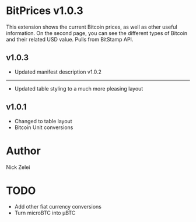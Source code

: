 BitPrices v1.0.3
=============
This extension shows the current Bitcoin prices, as well as other useful information.  On the second page, you can see the different types of Bitcoin and their related USD value.  Pulls from BitStamp API.

v1.0.3
-------------
- Updated manifest description
v1.0.2
-------------
- Updated table styling to a much more pleasing layout

v1.0.1
-------------
- Changed to table layout
- Bitcoin Unit conversions

Author
=============
Nick Zelei

TODO
============
- Add other fiat currency conversions
- Turn microBTC into μBTC